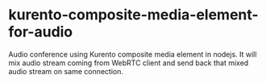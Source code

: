 # kurento-composite-media-element-for-audio
Audio conference using Kurento composite media element in nodejs. It will mix audio stream coming from WebRTC client and send back that mixed audio stream on same connection.
